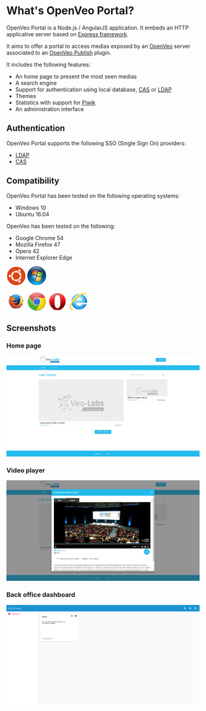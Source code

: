 # What's OpenVeo Portal?

OpenVeo Portal is a Node.js / AngularJS application. It embeds an HTTP applicative server based on [Express framework](http://expressjs.com/).

It aims to offer a portal to access medias exposed by an [OpenVeo](https://github.com/veo-labs/openveo-core) server associated to an [OpenVeo Publish](https://github.com/veo-labs/openveo-publish) plugin.

It includes the following features:

- An home page to present the most seen medias
- A search engine
- Support for authentication using local database, [CAS](https://www.apereo.org/projects/cas) or [LDAP](https://en.wikipedia.org/wiki/Lightweight_Directory_Access_Protocol)
- Themes
- Statistics with support for [Piwik](http://piwik.org/)
- An administration interface

## Authentication

OpenVeo Portal supports the following SSO (Single Sign On) providers:

- [LDAP](https://en.wikipedia.org/wiki/Lightweight_Directory_Access_Protocol)
- [CAS](https://www.apereo.org/projects/cas)

## Compatibility

OpenVeo Portal has been tested on the following operating systems:

- Windows 10
- Ubuntu 16.04

OpenVeo has been tested on the following:

- Google Chrome 54
- Mozilla Firefox 47
- Opera 42
- Internet Explorer Edge

![Ubuntu](images/operating-systems/ubuntu.gif)
![Windows](images/operating-systems/windows.gif)

![Firefox](images/browsers/firefox.gif)
![Google Chrome](images/browsers/chrome.gif)
![Opera](images/browsers/opera.gif)
![Internet Explorer](images/browsers/ie.gif)

## Screenshots

### Home page
![Home page](images/screenshots/home-page.jpg)

### Video player
![Video player](images/screenshots/video-player.jpg)

### Back office dashboard
![Back office dashboard](images/screenshots/back-office-dashboard.jpg)